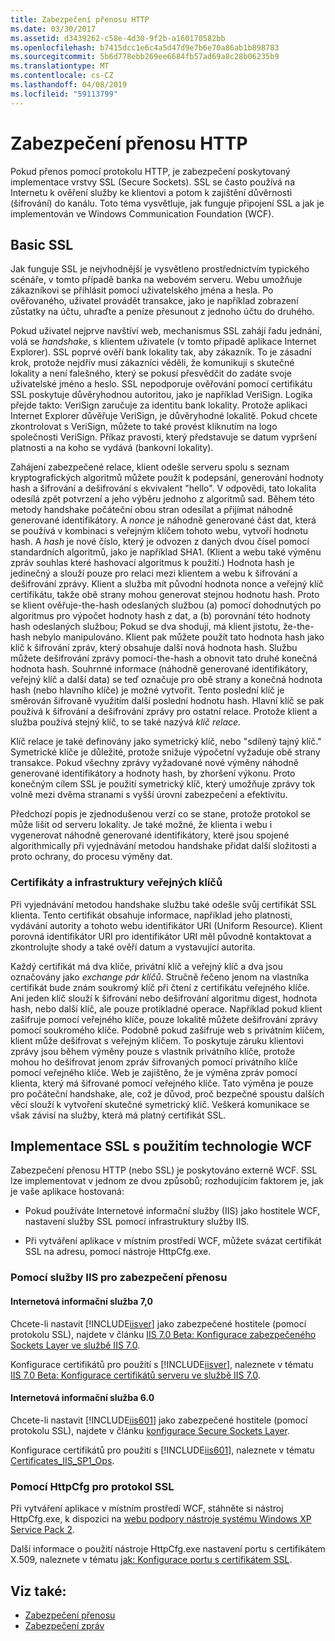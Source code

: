 ```yaml
---
title: Zabezpečení přenosu HTTP
ms.date: 03/30/2017
ms.assetid: d3439262-c58e-4d30-9f2b-a160170582bb
ms.openlocfilehash: b7415dcc1e6c4a5d47d9e7b6e70a86ab1b898783
ms.sourcegitcommit: 5b6d778ebb269ee6684fb57ad69a8c28b06235b9
ms.translationtype: MT
ms.contentlocale: cs-CZ
ms.lasthandoff: 04/08/2019
ms.locfileid: "59113799"
---
```

# <a name="http-transport-security"></a>Zabezpečení přenosu HTTP
Pokud přenos pomocí protokolu HTTP, je zabezpečení poskytovaný implementace vrstvy SSL (Secure Sockets). SSL se často používá na Internetu k ověření služby ke klientovi a potom k zajištění důvěrnosti (šifrování) do kanálu. Toto téma vysvětluje, jak funguje připojení SSL a jak je implementován ve Windows Communication Foundation (WCF).  
  
## <a name="basic-ssl"></a>Basic SSL  
 Jak funguje SSL je nejvhodnější je vysvětleno prostřednictvím typického scénáře, v tomto případě banka na webovém serveru. Webu umožňuje zákazníkovi se přihlásit pomocí uživatelského jména a hesla. Po ověřovaného, uživatel provádět transakce, jako je například zobrazení zůstatky na účtu, uhraďte a peníze přesunout z jednoho účtu do druhého.  
  
 Pokud uživatel nejprve navštíví web, mechanismus SSL zahájí řadu jednání, volá se *handshake*, s klientem uživatele (v tomto případě aplikace Internet Explorer). SSL poprvé ověří bank lokality tak, aby zákazník. To je zásadní krok, protože nejdřív musí zákazníci věděli, že komunikují s skutečné lokality a není falešného, který se pokusí přesvědčit do zadáte svoje uživatelské jméno a heslo. SSL nepodporuje ověřování pomocí certifikátu SSL poskytuje důvěryhodnou autoritou, jako je například VeriSign. Logika přejde takto: VeriSign zaručuje za identitu bank lokality. Protože aplikaci Internet Explorer důvěřuje VeriSign, je důvěryhodné lokalitě. Pokud chcete zkontrolovat s VeriSign, můžete to také provést kliknutím na logo společnosti VeriSign. Příkaz pravosti, který představuje se datum vypršení platnosti a na koho se vydává (bankovní lokality).  
  
 Zahájení zabezpečené relace, klient odešle serveru spolu s seznam kryptografických algoritmů můžete použít k podepsání, generování hodnoty hash a šifrování a dešifrování s ekvivalent "hello". V odpovědi, tato lokalita odesílá zpět potvrzení a jeho výběru jednoho z algoritmů sad. Během této metody handshake počáteční obou stran odesílat a přijímat náhodně generované identifikátory. A *nonce* je náhodně generované část dat, která se používá v kombinaci s veřejným klíčem tohoto webu, vytvoří hodnotu hash. A *hash* je nové číslo, který je odvozen z daných dvou čísel pomocí standardních algoritmů, jako je například SHA1. (Klient a webu také výměnu zpráv souhlas které hashovací algoritmus k použití.) Hodnota hash je jedinečný a slouží pouze pro relaci mezi klientem a webu k šifrování a dešifrování zprávy. Klient a služba mít původní hodnota nonce a veřejný klíč certifikátu, takže obě strany mohou generovat stejnou hodnotu hash. Proto se klient ověřuje-the-hash odeslaných službou (a) pomocí dohodnutých po algoritmus pro výpočet hodnoty hash z dat, a (b) porovnání této hodnoty hash odeslaných službou; Pokud se dva shodují, má klient jistotu, že-the-hash nebylo manipulováno. Klient pak můžete použít tato hodnota hash jako klíč k šifrování zpráv, který obsahuje další nová hodnota hash. Službu můžete dešifrování zprávy pomocí-the-hash a obnovit tato druhé konečná hodnota hash. Souhrnné informace (náhodně generované identifikátory, veřejný klíč a další data) se teď označuje pro obě strany a konečná hodnota hash (nebo hlavního klíče) je možné vytvořit. Tento poslední klíč je směrován šifrovaně využitím další poslední hodnotu hash. Hlavní klíč se pak používá k šifrování a dešifrování zprávy pro ostatní relace. Protože klient a služba používá stejný klíč, to se také nazývá *klíč relace*.  
  
 Klíč relace je také definovány jako symetrický klíč, nebo "sdílený tajný klíč." Symetrické klíče je důležité, protože snižuje výpočetní vyžaduje obě strany transakce. Pokud všechny zprávy vyžadované nové výměny náhodně generované identifikátory a hodnoty hash, by zhoršení výkonu. Proto konečným cílem SSL je použití symetrický klíč, který umožňuje zprávy tok volně mezi dvěma stranami s vyšší úrovní zabezpečení a efektivitu.  
  
 Předchozí popis je zjednodušenou verzí co se stane, protože protokol se může lišit od serveru lokality. Je také možné, že klienta i webu i vygenerovat náhodně generované identifikátory, které jsou spojené algorithmically při vyjednávání metodou handshake přidat další složitosti a proto ochrany, do procesu výměny dat.  
  
### <a name="certificates-and-public-key-infrastructure"></a>Certifikáty a infrastruktury veřejných klíčů  
 Při vyjednávání metodou handshake službu také odešle svůj certifikát SSL klienta. Tento certifikát obsahuje informace, například jeho platnosti, vydávání autority a tohoto webu identifikátor URI (Uniform Resource). Klient porovná identifikátor URI pro identifikátor URI měl původně kontaktovat a zkontrolujte shody a také ověří datum a vystavující autorita.  
  
 Každý certifikát má dva klíče, privátní klíč a veřejný klíč a dva jsou označovány jako *exchange pár klíčů*. Stručně řečeno jenom na vlastníka certifikát bude znám soukromý klíč při čtení z certifikátu veřejného klíče. Ani jeden klíč slouží k šifrování nebo dešifrování algoritmu digest, hodnota hash, nebo další klíč, ale pouze protikladné operace. Například pokud klient zašifruje pomocí veřejného klíče, pouze lokalitě můžete dešifrování zprávy pomocí soukromého klíče. Podobně pokud zašifruje web s privátním klíčem, klient může dešifrovat s veřejným klíčem. To poskytuje záruku klientovi zprávy jsou během výměny pouze s vlastník privátního klíče, protože mohou ho dešifrovat jenom zpráv šifrovaných pomocí privátního klíče pomocí veřejného klíče. Web je zajištěno, že je výměna zpráv pomocí klienta, který má šifrované pomocí veřejného klíče. Tato výměna je pouze pro počáteční handshake, ale, což je důvod, proč bezpečné spoustu dalších věcí slouží k vytvoření skutečné symetrický klíč. Veškerá komunikace se však závisí na služby, která má platný certifikát SSL.  
  
## <a name="implementing-ssl-with-wcf"></a>Implementace SSL s použitím technologie WCF  
 Zabezpečení přenosu HTTP (nebo SSL) je poskytováno externě WCF. SSL lze implementovat v jednom ze dvou způsobů; rozhodujícím faktorem je, jak je vaše aplikace hostovaná:  
  
-   Pokud používáte Internetové informační služby (IIS) jako hostitele WCF, nastavení služby SSL pomocí infrastruktury služby IIS.  
  
-   Při vytváření aplikace v místním prostředí WCF, můžete svázat certifikát SSL na adresu, pomocí nástroje HttpCfg.exe.  
  
### <a name="using-iis-for-transport-security"></a>Pomocí služby IIS pro zabezpečení přenosu  
  
#### <a name="iis-70"></a>Internetová informační služba 7,0  
 Chcete-li nastavit [!INCLUDE[iisver](../../../../includes/iisver-md.md)] jako zabezpečené hostitele (pomocí protokolu SSL), najdete v článku [IIS 7.0 Beta: Konfigurace zabezpečeného Sockets Layer ve službě IIS 7.0](https://go.microsoft.com/fwlink/?LinkId=88600).  
  
 Konfigurace certifikátů pro použití s [!INCLUDE[iisver](../../../../includes/iisver-md.md)], naleznete v tématu [IIS 7.0 Beta: Konfigurace certifikátů serveru ve službě IIS 7.0](https://go.microsoft.com/fwlink/?LinkID=88595).  
  
#### <a name="iis-60"></a>Internetová informační služba 6.0  
 Chcete-li nastavit [!INCLUDE[iis601](../../../../includes/iis601-md.md)] jako zabezpečené hostitele (pomocí protokolu SSL), najdete v článku [konfigurace Secure Sockets Layer](https://go.microsoft.com/fwlink/?LinkId=88601).  
  
 Konfigurace certifikátů pro použití s [!INCLUDE[iis601](../../../../includes/iis601-md.md)], naleznete v tématu [Certificates_IIS_SP1_Ops](https://go.microsoft.com/fwlink/?LinkId=88602).  
  
### <a name="using-httpcfg-for-ssl"></a>Pomocí HttpCfg pro protokol SSL  
 Při vytváření aplikace v místním prostředí WCF, stáhněte si nástroj HttpCfg.exe, k dispozici na [webu podpory nástroje systému Windows XP Service Pack 2](https://go.microsoft.com/fwlink/?LinkId=29002).  
  
 Další informace o použití nástroje HttpCfg.exe nastavení portu s certifikátem X.509, naleznete v tématu [jak: Konfigurace portu s certifikátem SSL](../../../../docs/framework/wcf/feature-details/how-to-configure-a-port-with-an-ssl-certificate.md).  
  
## <a name="see-also"></a>Viz také:

- [Zabezpečení přenosu](../../../../docs/framework/wcf/feature-details/transport-security.md)
- [Zabezpečení zpráv](../../../../docs/framework/wcf/feature-details/message-security-in-wcf.md)
